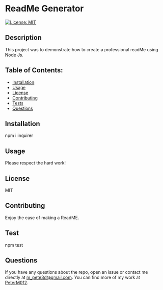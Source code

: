 # ReadMe Generator

[![License: MIT](https://img.shields.io/badge/License-MIT-blue.svg)](https://opensource.org/licenses/MIT)
## Description
This project was to demonstrate how to create a professional readMe using Node Js.
## Table of Contents:
- [Installation](#installation)
- [Usage](#usage)
- [License](#license)
- [Contributing](#contributing)
- [Tests](#test)
- [Questions](#questions)
## Installation
npm i inquirer
## Usage
 Please respect the hard work!
## License
MIT
## Contributing
Enjoy the ease of making a ReadME.
## Test
 npm test
## Questions
If you have any questions about the repo, open an issue or contact me directly at m_pete3d@gmail.com. You can find more of my work at [PeterM012](https://github.com/PeterM012).

